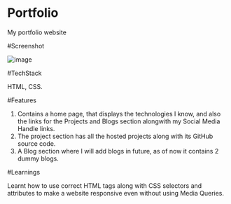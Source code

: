 # Portfolio 

My portfolio website

#Screenshot

![image](https://user-images.githubusercontent.com/67526478/208760745-ebefe2ee-a8f4-4903-8ec6-d8c85596aa5e.png)


#TechStack

HTML, CSS.

#Features

1. Contains a home page, that displays the technologies I know, and also the links for the Projects and Blogs section alongwith my Social Media Handle links.
2. The project section has all the hosted projects along with its GitHub source code.
3. A Blog section where I will add blogs in future, as of now it contains 2 dummy blogs.

#Learnings

Learnt how to use correct HTML tags along with CSS selectors and attributes to make a website responsive even without using Media Queries.
